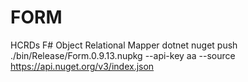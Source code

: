 # FORM
HCRDs F# Object Relational Mapper
dotnet nuget push ./bin/Release/Form.0.9.13.nupkg --api-key aa --source https://api.nuget.org/v3/index.json 
